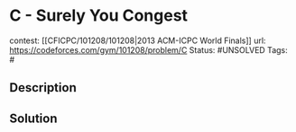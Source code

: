 # C - Surely You Congest

contest: [[CFICPC/101208/101208|2013 ACM-ICPC World Finals]]
url: https://codeforces.com/gym/101208/problem/C
Status: #UNSOLVED
Tags: #

## Description

## Solution

